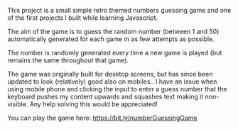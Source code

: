 This project is a small simple retro themed numbers guessing game and one of the first projects I built while learning Javascript.

The aim of the game is to guess the random number (between 1 and 50) automatically generated for each game in as few attempts as possible.

The number is randomly generated every time a new game is played (but remains the same throughout that game).

The game was originally built for desktop screens, but has since been updated to look (relatively) good also on mobiles.. I have an issue when using mobile phone and clicking the input to enter a guess number that the keyboard pushes my content upwards and squashes text making it non-visible. Any help solving this would be appreciated!

You can play the game here: https://bit.ly/numberGuessingGame
